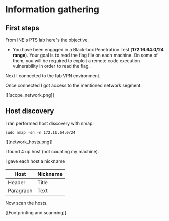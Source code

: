 # Information gathering

## First steps

From INE's PTS lab here's the objective.

- You have been engaged in a Black-box Penetration Test (**172.16.64.0/24** **range**). Your goal is to read the flag file on each machine. On some of them, you will be required to exploit a remote code execution vulnerability in order to read the flag.

Next I connected to the lab VPN environment.

Once connected I got access to the mentioned network segment.

![[scope_network.png]]

## Host discovery

I ran performed host discovery with nmap:

`sudo nmap -sn -n 172.16.64.0/24`

![[network_hosts.png]]

I found 4 up host (not counting my machine).

I gave each host a nickname


| Host        | Nickname    |
| ----------- | ----------- |
| Header      | Title       |
| Paragraph   | Text        |

Now scan the hosts.

[[Footprinting and scanning]]